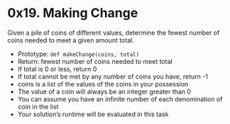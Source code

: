 # 0x19. Making Change
Given a pile of coins of different values, determine the fewest number of coins needed to meet a given amount total.

* Prototype: ``` def makeChange(coins, total) ```
* Return: fewest number of coins needed to meet total
* If total is 0 or less, return 0
* If total cannot be met by any number of coins you have, return -1
* coins is a list of the values of the coins in your possession
* The value of a coin will always be an integer greater than 0
* You can assume you have an infinite number of each denomination of coin in the list
* Your solution’s runtime will be evaluated in this task